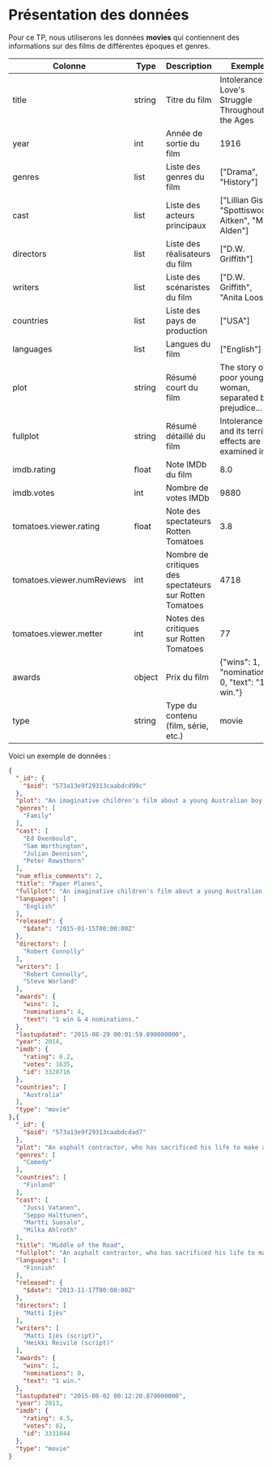 # Présentation des données

Pour ce TP, nous utiliserons les données **movies** qui contiennent des informations sur des films de différentes époques et genres.

| Colonne          | Type   | Description                                       | Exemple                                                   |
|------------------|--------|---------------------------------------------------|-----------------------------------------------------------|
| title            | string | Titre du film                                     | Intolerance: Love's Struggle Throughout the Ages           |
| year             | int    | Année de sortie du film                           | 1916                                                      |
| genres           | list   | Liste des genres du film                          | ["Drama", "History"]                                       |
| cast             | list   | Liste des acteurs principaux                      | ["Lillian Gish", "Spottiswoode Aitken", "Mary Alden"]      |
| directors        | list   | Liste des réalisateurs du film                    | ["D.W. Griffith"]                                          |
| writers          | list   | Liste des scénaristes du film                     | ["D.W. Griffith", "Anita Loos"]                            |
| countries        | list   | Liste des pays de production                      | ["USA"]                                                    |
| languages        | list   | Langues du film                                   | ["English"]                                                |
| plot             | string | Résumé court du film                              | The story of a poor young woman, separated by prejudice... |
| fullplot         | string | Résumé détaillé du film                           | Intolerance and its terrible effects are examined in...    |
| imdb.rating      | float  | Note IMDb du film                                 | 8.0                                                       |
| imdb.votes       | int    | Nombre de votes IMDb                              | 9880                                                      |
| tomatoes.viewer.rating | float | Note des spectateurs Rotten Tomatoes               | 3.8                                                       |
| tomatoes.viewer.numReviews | int | Nombre de critiques des spectateurs sur Rotten Tomatoes | 4718                                                      |
| tomatoes.viewer.metter | int | Notes des critiques sur Rotten Tomatoes | 77                                                      |
| awards           | object | Prix du film                        | {"wins": 1, "nominations": 0, "text": "1 win."}            |
| type             | string | Type du contenu (film, série, etc.)               | movie                                                     |

Voici un exemple de données :

```json
{
  "_id": {
    "$oid": "573a13e9f29313caabdcd99c"
  },
  "plot": "An imaginative children's film about a young Australian boy's passion for flight and his challenge to compete in the World Paper Plane Championships in Japan.",
  "genres": [
    "Family"
  ],
  "cast": [
    "Ed Oxenbould",
    "Sam Worthington",
    "Julian Dennison",
    "Peter Rowsthorn"
  ],
  "num_mflix_comments": 2,
  "title": "Paper Planes",
  "fullplot": "An imaginative children's film about a young Australian boy's passion for flight and his challenge to compete in the World Paper Plane Championships in Japan.",
  "languages": [
    "English"
  ],
  "released": {
    "$date": "2015-01-15T00:00:00Z"
  },
  "directors": [
    "Robert Connolly"
  ],
  "writers": [
    "Robert Connolly",
    "Steve Worland"
  ],
  "awards": {
    "wins": 1,
    "nominations": 4,
    "text": "1 win & 4 nominations."
  },
  "lastupdated": "2015-08-29 00:01:59.890000000",
  "year": 2014,
  "imdb": {
    "rating": 6.2,
    "votes": 1635,
    "id": 3328716
  },
  "countries": [
    "Australia"
  ],
  "type": "movie"
},{
  "_id": {
    "$oid": "573a13e9f29313caabdcdad7"
  },
  "plot": "An asphalt contractor, who has sacrificed his life to make a profit, finds himself in a financial dead-end. The ever gentle-minded road engineer Rauno Kannisto is hired to the construction ...",
  "genres": [
    "Comedy"
  ],
  "countries": [
    "Finland"
  ],
  "cast": [
    "Jussi Vatanen",
    "Seppo Halttunen",
    "Martti Suosalo",
    "Milka Ahlroth"
  ],
  "title": "Middle of the Road",
  "fullplot": "An asphalt contractor, who has sacrificed his life to make a profit, finds himself in a financial dead-end. The ever gentle-minded road engineer Rauno Kannisto is hired to the construction site, to build a road that cuts through the vast forests by the Russian border. He knows nothing of the financial difficulties. Soon, Rauno finds himself in a situation where he doesn't know which way to turn. The sub-contractor becomes the main contractor, workers are loaded in containers from the other side of the border, and the contractor's wife has a smile that makes you lose your sleep. Middle of the Road is a dark comedy about loyalty and greed.",
  "languages": [
    "Finnish"
  ],
  "released": {
    "$date": "2013-11-17T00:00:00Z"
  },
  "directors": [
    "Matti Ijès"
  ],
  "writers": [
    "Matti Ijès (script)",
    "Heikki Reivilè (script)"
  ],
  "awards": {
    "wins": 1,
    "nominations": 0,
    "text": "1 win."
  },
  "lastupdated": "2015-08-02 00:12:20.870000000",
  "year": 2013,
  "imdb": {
    "rating": 4.5,
    "votes": 62,
    "id": 3331044
  },
  "type": "movie"
}
```